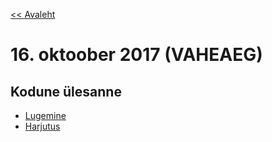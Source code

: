 [<< Avaleht](/)

<style>
.pre {
    font-family: monospace;
    white-space: pre;
}

aside.notice {
    background-color:#fffed6;
    border-color: black;
    border-width: 1px;
    padding: 10px;
    margin-bottom: 20px;
}

</style>

# 16. oktoober 2017 (VAHEAEG)

## Kodune ülesanne

* [Lugemine](http://progeopik.cs.ut.ee/02_lihtlaused.html#suur-naide-juhuslik-tsitaat)
* [Harjutus](http://progeopik.cs.ut.ee/02_lihtlaused.html#kupsisetort)